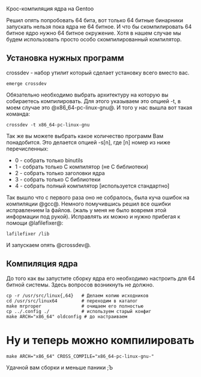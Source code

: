 Крос-компиляция ядра на Gentoo

Решил опять попробовать 64 бита, вот только 64 битные бинарники запускать нельзя пока ядра не 64 битное. И что бы скомпилировать 64 битное ядро нужно 64 битное окружение. Хотя в нашем случае мы будем использовать просто особо скомпилированный компилятор.

## Установка нужных программ

crossdev - набор утилит который сделает установку всего вместо вас.

    emerge crossdev

Обязательно необходимо выбрать архитектуру на которую вы собираетесь компилировать. Для этого указываем это опцией -t, в моем случае это @x86_64-pc-linux-gnu@. И того у нас вышла вот такая команда:

    crossdev -t x86_64-pc-linux-gnu

Так же вы можете выбрать какое количество программ Вам понадобится. Это делается опцией -s[n], где [n] номер из ниже перечисленных:

* 0 - собрать только binutils
* 1 - собрать только C компилятор (не C библиотеки)
* 2 - собрать только заголовки ядра
* 3 - собрать только C библиотеки
* 4 - собрать полный компилятор [используется стандартно]

Так вышло что с первого раза оно не собралось, была куча ошибок на компиляции @gcc@. Немного помучившись решил все ошибки исправлением la файлов. (жаль у меня не было вовремя этой информации под рукой). Исправлять их можно и нужно прибегая к помощи @lafilefixer@:

    lafilefixer /lib

И запускаем опять @crossdev@.

## Компиляция ядра

До того как вы запустите сборку ядра его необходимо настроить для 64 битной системы. Здесь вопросов возникнуть не должно.

    cp -r /usr/src/linux{,64}   # Делаем копию исходников
    cd /usr/src/linux64         # переходим в каталог
    make mrproper               # очищаем его полностью
    cp ../.config ./            # используем старый конфиг
    make ARCH="x86_64" oldconfig # до настраиваем

# Ну и теперь можно компилировать

    make ARCH="x86_64" CROSS_COMPILE="x86_64-pc-linux-gnu-"

Удачной вам сборки и меньше паники ;Ъ
